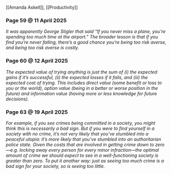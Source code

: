 [[Amanda Askell]], [[Productivity]]
### Page 59 @ 11 April 2025
*It was apparently George Stigler that said “If you never miss a plane, you’re spending too much time at the airport.” The broader lesson is that if you find you’re never failing, there’s a good chance you’re being too risk averse, and being too risk averse is costly.*
### Page 60 @ 12 April 2025 
*The expected value of trying anything is just the sum of (i) the expected gains if it’s successful, (ii) the expected losses if it fails, and (iii) the expected cost of trying. This includes direct value (some benefit or loss to you or the world), option value (being in a better or worse position in the future) and information value (having more or less knowledge for future decisions).*
### Page 63 @ 19 April 2025
*For example, if you see crimes being committed in a society, you might think this is necessarily a bad sign. But if you were to find yourself in a society with no crime, it’s not very likely that you’ve stumbled into a peaceful utopia: it’s more likely that you’ve stumbled into an authoritarian police state. Given the costs that are involved in getting crime down to zero—e.g. locking away every person for every minor infraction—the optimal amount of crime we should expect to see in a well-functioning society is greater than zero. To put it another way: just as seeing too much crime is a bad sign for your society, so is seeing too little.*